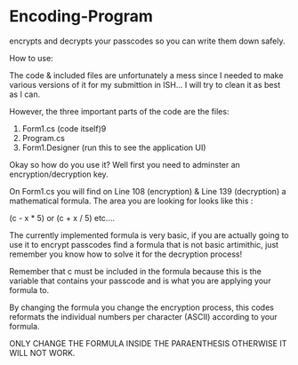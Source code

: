 # Encoding-Program
encrypts and decrypts your passcodes so you can write them down safely.

How to use:

The code & included files are unfortunately a mess since I needed to make various versions of it for my submittion in ISH... I will try to clean it as best as I can.

However, the three important parts of the code are the files:

1. Form1.cs (code itself)9
2. Program.cs 
3. Form1.Designer (run this to see the application UI)

Okay so how do you use it? Well first you need to adminster an encryption/decryption key. 

On Form1.cs you will find on Line 108 (encryption) & Line 139 (decryption) a mathematical formula. The area you are looking for looks like this :

(c - x * 5) or (c + x / 5) etc....

The currently implemented formula is very basic, if you are actually going to use it to encrypt passcodes find a formula that is not basic artimithic, just remember you know how to solve it for the decryption process!

Remember that c must be included in the formula because this is the variable that contains your passcode and is what you are applying your formula to. 

By changing the formula you change the encryption process, this codes reformats the individual numbers per character (ASCII) according to your formula. 

ONLY CHANGE THE FORMULA INSIDE THE PARAENTHESIS OTHERWISE IT WILL NOT WORK.
